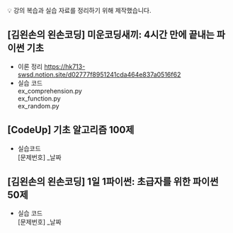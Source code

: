 💡 강의 복습과 실습 자료를 정리하기 위해 제작했습니다.

## [김왼손의 왼손코딩] 미운코딩새끼: 4시간 만에 끝내는 파이썬 기초
- 이론 정리
https://hk713-swsd.notion.site/d02777f8951241cda464e837a0516f62
- 실습 코드<br>
  ex_comprehension.py <br>
  ex_function.py<br>
  ex_random.py<br>
  
## [CodeUp] 기초 알고리즘 100제
- 실습코드<br>
  [문제번호] _날짜

## [김왼손의 왼손코딩] 1일 1파이썬: 초급자를 위한 파이썬 50제
- 실습 코드<br>
  [문제번호] _날짜
